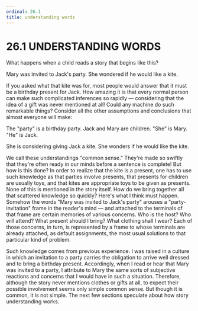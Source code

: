 ```yaml
---
ordinal: 26.1
title: understanding words
---
```


# 26.1 UNDERSTANDING WORDS

What happens when a child reads a story that begins like this?

Mary was invited to Jack's party. She wondered if he would like a kite.

If you asked what that kite was for, most people would answer that it must be a birthday present for Jack. How amazing it is that every normal person can make such complicated inferences so rapidly &mdash; considering that the idea of a gift was never mentioned at all! Could any machine do such remarkable things? Consider all the other assumptions and conclusions that almost everyone will make:

The "party" is a birthday party. Jack and Mary are children. "She" is Mary. "He" is Jack.

She is considering giving Jack a kite. She wonders if he would like the kite.

We call these understandings "common sense." They're made so swiftly that they're often ready in our minds before a sentence is complete! But how is this done? In order to realize that the kite is a present, one has to use such knowledge as that parties involve presents, that presents for children are usually toys, and that kites are appropriate toys to be given as presents. None of this is mentioned in the story itself. How do we bring together all that scattered knowledge so quickly? Here's what I think must happen. Somehow the words "Mary was invited to Jack's party" arouses a "party- invitation" frame in the reader's mind &mdash; and attached to the terminals of that frame are certain memories of various concerns. Who is the host? Who will attend? What present should I bring? What clothing shall I wear? Each of those concerns, in turn, is represented by a frame to whose terminals are already attached, as default assignments, the most usual solutions to that particular kind of problem.

Such knowledge comes from previous experience. I was raised in a culture in which an invitation to a party carries the obligation to arrive well dressed and to bring a birthday present. Accordingly, when I read or hear that Mary was invited to a party, I attribute to Mary the same sorts of subjective reactions and concerns that I would have in such a situation. Therefore, although the story never mentions clothes or gifts at all, to expect their possible involvement seems only simple common sense. But though it is common, it is not simple. The next few sections speculate about how story understanding works.
